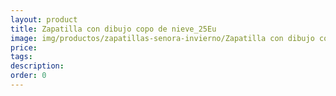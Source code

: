 ```yaml
---
layout: product
title: Zapatilla con dibujo copo de nieve_25Eu
image: img/productos/zapatillas-senora-invierno/Zapatilla con dibujo copo de nieve_25Eu.webp
price: 
tags: 
description: 
order: 0
---
```

